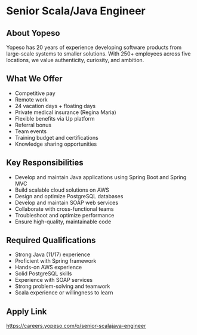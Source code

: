 # Senior Scala/Java Engineer

## About Yopeso
Yopeso has 20 years of experience developing software products from large-scale systems to smaller solutions. With 250+ employees across five locations, we value authenticity, curiosity, and ambition.

## What We Offer
- Competitive pay
- Remote work
- 24 vacation days + floating days
- Private medical insurance (Regina Maria)
- Flexible benefits via Up platform
- Referral bonus
- Team events
- Training budget and certifications
- Knowledge sharing opportunities

## Key Responsibilities
- Develop and maintain Java applications using Spring Boot and Spring MVC
- Build scalable cloud solutions on AWS
- Design and optimize PostgreSQL databases
- Develop and maintain SOAP web services
- Collaborate with cross-functional teams
- Troubleshoot and optimize performance
- Ensure high-quality, maintainable code

## Required Qualifications
- Strong Java (11/17) experience
- Proficient with Spring framework
- Hands-on AWS experience
- Solid PostgreSQL skills
- Experience with SOAP services
- Strong problem-solving and teamwork
- Scala experience or willingness to learn

## Apply Link

https://careers.yopeso.com/o/senior-scalajava-engineer
